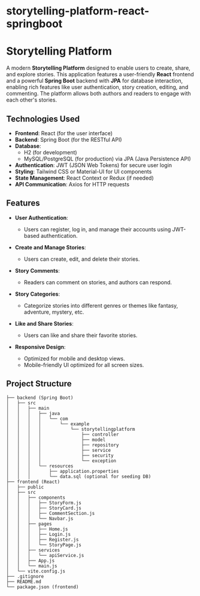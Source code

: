 # storytelling-platform-react-springboot

# Storytelling Platform

A modern **Storytelling Platform** designed to enable users to create, share, and explore stories. This application features a user-friendly **React** frontend and a powerful **Spring Boot** backend with **JPA** for database interaction, enabling rich features like user authentication, story creation, editing, and commenting. The platform allows both authors and readers to engage with each other's stories.

## Technologies Used

- **Frontend**: React (for the user interface)
- **Backend**: Spring Boot (for the RESTful API)
- **Database**: 
  - H2 (for development) 
  - MySQL/PostgreSQL (for production) via JPA (Java Persistence API)
- **Authentication**: JWT (JSON Web Tokens) for secure user login
- **Styling**: Tailwind CSS or Material-UI for UI components
- **State Management**: React Context or Redux (if needed)
- **API Communication**: Axios for HTTP requests

## Features

- **User Authentication**: 
  - Users can register, log in, and manage their accounts using JWT-based authentication.

- **Create and Manage Stories**: 
  - Users can create, edit, and delete their stories.

- **Story Comments**: 
  - Readers can comment on stories, and authors can respond.

- **Story Categories**: 
  - Categorize stories into different genres or themes like fantasy, adventure, mystery, etc.

- **Like and Share Stories**: 
  - Users can like and share their favorite stories.

- **Responsive Design**: 
  - Optimized for mobile and desktop views.
  - Mobile-friendly UI optimized for all screen sizes.

## Project Structure

```plaintext
├── backend (Spring Boot)
│   ├── src
│   │   ├── main
│   │   │   ├── java
│   │   │   │   └── com
│   │   │   │       └── example
│   │   │   │           └── storytellingplatform
│   │   │   │               ├── controller
│   │   │   │               ├── model
│   │   │   │               ├── repository
│   │   │   │               ├── service
│   │   │   │               ├── security
│   │   │   │               └── exception
│   │   │   └── resources
│   │   │       ├── application.properties
│   │   │       └── data.sql (optional for seeding DB)
├── frontend (React)
│   ├── public
│   ├── src
│   │   ├── components
│   │   │   ├── StoryForm.js
│   │   │   ├── StoryCard.js
│   │   │   ├── CommentSection.js
│   │   │   └── Navbar.js
│   │   ├── pages
│   │   │   ├── Home.js
│   │   │   ├── Login.js
│   │   │   ├── Register.js
│   │   │   └── StoryPage.js
│   │   ├── services
│   │   │   └── apiService.js
│   │   ├── App.js
│   │   └── main.js
│   └── vite.config.js
├── .gitignore
├── README.md
└── package.json (frontend)
